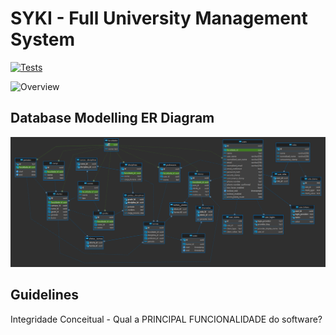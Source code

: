 # SYKI - Full University Management System

[![Tests](https://github.com/ZaqueuCavalcante/syki/actions/workflows/tests.yml/badge.svg)](https://github.com/ZaqueuCavalcante/syki/actions/workflows/tests.yml)

![Overview](/Docs/images/syki_overview.gif "Overview")

## Database Modelling ER Diagram

![ER](/Docs/images/ER_06.png "ER")

## Guidelines

Integridade Conceitual - Qual a PRINCIPAL FUNCIONALIDADE do software?
